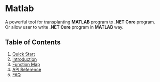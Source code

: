 # Matlab
<e>A powerful tool for transplanting <b>MATLAB</b> program to <b>.NET Core</b> program.</e> Or allow user to write <b>.NET Core</b> program in <b>MATLAB</b> way.

## Table of Contents
1. [Quick Start](#QuickStart) </br>
2. [Introduction](./.doc/chapter2.md) </br>
4. [Function Map](./.doc/chapter3.md) </br>
5. [API Reference](https://chrisking94.github.io/EntityOrientedCommunication/api/index.html) </br>
6. [FAQ](./.doc/chapter4.md) </br>

<a name="QuickStart"></a>